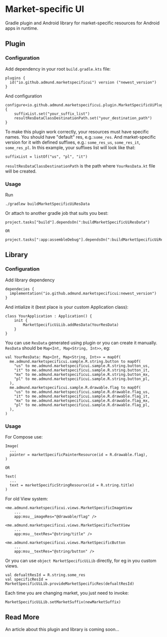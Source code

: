 # Market-specific UI
Gradle plugin and Android library for market-specific resources for Android apps in runtime.

## Plugin

### Configuration
Add dependency in your root `build.gradle.kts` file:
```
plugins {
  id("io.github.admund.marketspecificui") version ("newest_version")
}
```
And configuration
```
configure<io.github.admund.marketspecificui.plugin.MarketSpecificUiPluginExtension> {
    suffixList.set("your_suffix_list")
    resultResDataClassDestinationPath.set("your_destination_path")
}
```
To make this plugin work correctly, your resources must have specific names. You should have "default" res, e.g.:`some_res`. And market-specific version for it with defined suffixes, e.g.: `some_res_us`, `some_res_it`, `some_res_pl`.
In this example, your suffixes list will look like that:
```
suffixList = listOf("us", "pl", "it")
```

`resultResDataClassDestinationPath` is the path where `YourResData.kt` file will be created.

### Usage
Run
```
./gradlew buildMarketSpecificUiResData
```
Or attach to another gradle job that suits you best:
```
project.tasks["build"].dependsOn(":buildMarketSpecificUiResData")

OR

project.tasks[":app:assembleDebug"].dependsOn(":buildMarketSpecificUiResData")
```

## Library

### Configuration
Add library dependency 
```
dependecies {
  implementation("io.github.admund.marketspecificui:newest_version")
}
```
And intialize it (best place is your custom Application class):
```
class YourApplication : Application() {
    init {
        MarketSpecificUiLib.addResData(YourResData)
    }
}
```
You can use `ResData` generated using plugin or you can create it manually. `ResData` should be `Map<Int, Map<String, Int>>`, eg:
```
val YourResData: Map<Int, Map<String, Int>> = mapOf(
  me.admund.marketspecificui.sample.R.string.button to mapOf(
    "us" to me.admund.marketspecificui.sample.R.string.button_us,
    "it" to me.admund.marketspecificui.sample.R.string.button_it,
    "mx" to me.admund.marketspecificui.sample.R.string.button_mx,
    "pl" to me.admund.marketspecificui.sample.R.string.button_pl,
  ),
  me.admund.marketspecificui.sample.R.drawable.flag to mapOf(
    "us" to me.admund.marketspecificui.sample.R.drawable.flag_us,
    "it" to me.admund.marketspecificui.sample.R.drawable.flag_it,
    "mx" to me.admund.marketspecificui.sample.R.drawable.flag_mx,
    "pl" to me.admund.marketspecificui.sample.R.drawable.flag_pl,
  ),
)
```
### Usage
For Compose use:
```
Image(
  ...
  painter = marketSpecificPainterResource(id = R.drawable.flag),
)

OR

Text(
  ...
  text = marketSpecificStringResource(id = R.string.title)
)
```
For old View system:
```
<me.admund.marketspecificui.views.MarketSpecificImageView
    ...
    app:msu__imageRes="@drawable/flag" />

<me.admund.marketspecificui.views.MarketSpecificTextView
    ...
    app:msu__textRes="@string/title" />

<me.admund.marketspecificui.views.MarketSpecificButton
    ...
    app:msu__textRes="@string/button" />
```
Or you can use `object MarketSpecificUiLib` directly, for eg in you custom views.
```
val defualtResId = R.string.some_res
val specificResId = MarketSpecificUiLib.provideMarketSpecificRes(defualtResId)
```

Each time you are changing market, you just need to invoke:
```
MarketSpecificUiLib.setMarketSuffix(newMarketSuffix)
```

## Read More
An article about this plugin and library is coming soon...
